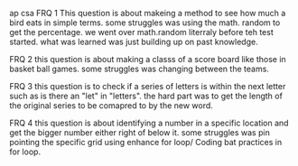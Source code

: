 ap csa
FRQ 1
This question is about makeing a method to see how much a bird eats in simple terms.
some struggles was using the math. random to get the percentage.
we went over math.random literraly before teh test started.
what was learned was just building up on past knowledge.

FRQ 2
this question is about making a classs of a score board like those in basket ball games.
some struggles was changing between the teams.

FRQ 3
this question is to check if a series of letters is within the next letter such as is there an "let" in "letters".
the hard part was to get the length of the original series to be comapred to by the new word.

FRQ 4
this question is about identifying a number in a specific location and get the bigger number either right of below it.
some struggles was pin pointing the specific grid using enhance for loop/
Coding bat practices in for loop.

